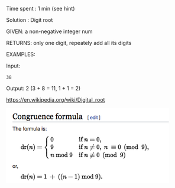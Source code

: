 Time spent : 1 min (see hint)

Solution : Digit root

GIVEN: a non-negative integer num

RETURNS: only one digit, repeately add all its digits

EXAMPLES:

Input: 

```
38
```

Output: 2 (3 + 8 = 11, 1 + 1 = 2)



https://en.wikipedia.org/wiki/Digital_root

![Digital Root](https://github.com/Cappuccinuo/LeetCode/blob/master/Math/258.%20Add%20Digits/Digital%20Root.png)